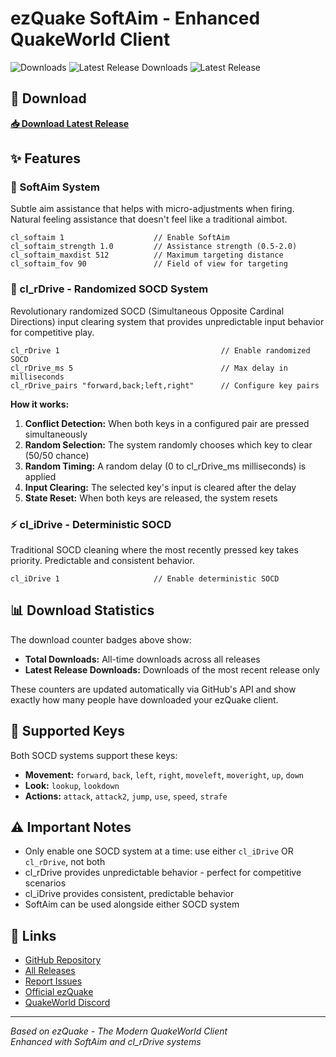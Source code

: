 # ezQuake SoftAim - Enhanced QuakeWorld Client

![Downloads](https://img.shields.io/github/downloads/marffinn/ezquake-softaim/total?style=for-the-badge&logo=github&label=Total%20Downloads&color=blue)
![Latest Release Downloads](https://img.shields.io/github/downloads/marffinn/ezquake-softaim/latest/total?style=for-the-badge&logo=download&label=Latest%20Release&color=green)
![Latest Release](https://img.shields.io/github/release/marffinn/ezquake-softaim?style=for-the-badge&logo=github&label=Latest%20Release&color=orange)

## 🚀 Download

**[📥 Download Latest Release](https://github.com/marffinn/ezquake-softaim/releases/latest/download/ezquake.exe)**

## ✨ Features

### 🎯 SoftAim System
Subtle aim assistance that helps with micro-adjustments when firing. Natural feeling assistance that doesn't feel like a traditional aimbot.

```
cl_softaim 1                    // Enable SoftAim
cl_softaim_strength 1.0         // Assistance strength (0.5-2.0)
cl_softaim_maxdist 512          // Maximum targeting distance
cl_softaim_fov 90               // Field of view for targeting
```

### 🎲 cl_rDrive - Randomized SOCD System
Revolutionary randomized SOCD (Simultaneous Opposite Cardinal Directions) input clearing system that provides unpredictable input behavior for competitive play.

```
cl_rDrive 1                                    // Enable randomized SOCD
cl_rDrive_ms 5                                 // Max delay in milliseconds
cl_rDrive_pairs "forward,back;left,right"      // Configure key pairs
```

**How it works:**
1. **Conflict Detection:** When both keys in a configured pair are pressed simultaneously
2. **Random Selection:** The system randomly chooses which key to clear (50/50 chance)
3. **Random Timing:** A random delay (0 to cl_rDrive_ms milliseconds) is applied
4. **Input Clearing:** The selected key's input is cleared after the delay
5. **State Reset:** When both keys are released, the system resets

### ⚡ cl_iDrive - Deterministic SOCD
Traditional SOCD cleaning where the most recently pressed key takes priority. Predictable and consistent behavior.

```
cl_iDrive 1                     // Enable deterministic SOCD
```

## 📊 Download Statistics

The download counter badges above show:
- **Total Downloads:** All-time downloads across all releases
- **Latest Release Downloads:** Downloads of the most recent release only

These counters are updated automatically via GitHub's API and show exactly how many people have downloaded your ezQuake client.

## 🔧 Supported Keys

Both SOCD systems support these keys:
- **Movement:** `forward`, `back`, `left`, `right`, `moveleft`, `moveright`, `up`, `down`
- **Look:** `lookup`, `lookdown`
- **Actions:** `attack`, `attack2`, `jump`, `use`, `speed`, `strafe`

## ⚠️ Important Notes

- Only enable one SOCD system at a time: use either `cl_iDrive` OR `cl_rDrive`, not both
- cl_rDrive provides unpredictable behavior - perfect for competitive scenarios
- cl_iDrive provides consistent, predictable behavior
- SoftAim can be used alongside either SOCD system

## 🔗 Links

- [GitHub Repository](https://github.com/marffinn/ezquake-softaim)
- [All Releases](https://github.com/marffinn/ezquake-softaim/releases)
- [Report Issues](https://github.com/marffinn/ezquake-softaim/issues)
- [Official ezQuake](https://ezquake.com)
- [QuakeWorld Discord](http://discord.quake.world)

---

*Based on ezQuake - The Modern QuakeWorld Client*  
*Enhanced with SoftAim and cl_rDrive systems*